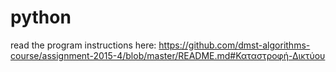 # python
read the program instructions here: https://github.com/dmst-algorithms-course/assignment-2015-4/blob/master/README.md#Καταστροφή-Δικτύου
